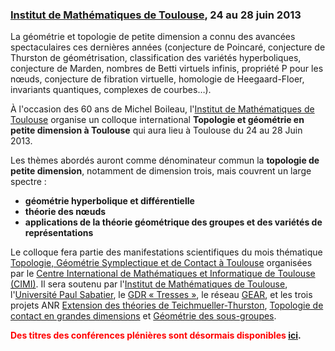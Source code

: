 ### [Institut de Mathématiques de Toulouse](http://math.univ-toulouse.fr), 24 au 28 juin 2013

La géométrie et topologie de petite dimension a connu des avancées spectaculaires ces dernières années (conjecture de Poincaré, conjecture de Thurston de géométrisation, classification des variétés hyperboliques, conjecture de Marden, nombres de Betti virtuels infinis, propriété P pour les n&oelig;uds, conjecture de fibration virtuelle, homologie de Heegaard-Floer, invariants quantiques, complexes de courbes…).

À l'occasion des 60 ans de Michel Boileau, l'[Institut de Mathématiques de Toulouse](http://math.univ-toulouse.fr) organise un colloque international **Topologie et géométrie en petite dimension à Toulouse** qui aura lieu à Toulouse du 24 au 28 Juin 2013.

Les thèmes abordés auront comme dénominateur commun la **topologie de petite dimension**, notamment de dimension trois, mais couvrent un large spectre :

* **géométrie hyperbolique et différentielle**
* **théorie des n&oelig;uds**
* **applications de la théorie géométrique des groupes et des variétés de représentations**

Le colloque fera partie des manifestations scientifiques du mois thématique [Topologie, Géométrie Symplectique et de Contact à Toulouse](http://www.math.univ-toulouse.fr/top-geom-conf-2013/common/index.php?lang=fr)
organisées par le [Centre International de Mathématiques et Informatique de Toulouse (CIMI)](http://www.cimi.univ-toulouse.fr/). Il sera soutenu par l'[Institut de Mathématiques de Toulouse](http://www.math.univ-toulouse.fr/), l'[Université Paul Sabatier](http://www.univ-tlse3.fr/), le [GDR « Tresses »](http://tresses.math.cnrs.fr/), le réseau [GEAR](http://gear.math.illinois.edu), et les trois projets ANR [Extension des théories de Teichmueller-Thurston](http://www.math.univ-toulouse.fr/~schlenker/ettt/ettt.html), [Topologie de contact en grandes dimensions](http://www.math.univ-toulouse.fr/~niederkr/ANR/index.php?frame=main) et [Géométrie des sous-groupes](http://www.cmi.univ-mrs.fr/~paoluzzi/gdsous.html).

<!--
**La date limite pour les [demandes de financement](http://www.math.univ-toulouse.fr/top-geom-conf-2013/fr/ldtg-mb/funding) est le <span style='color:#FF0000'>24 mars 2013</span>.**<br>
-->
<!--**La date limite d'[inscription](http://www.math.univ-toulouse.fr/top-geom-conf-2013/fr/ldtg-mb/registration) est le <span style='color:#FF0000'>30 avril 2013</span>.**-->
**<span style='color:#FF0000'>Des titres des conférences plénières sont désormais disponibles</span> [ici](http://www.math.univ-toulouse.fr/top-geom-conf-2013/fr/ldtg-mb/program).**
